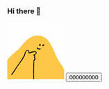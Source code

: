 ### Hi there 👋

<!--
**tse-wei-chen/tse-wei-chen** is a ✨ _special_ ✨ repository because its `README.md` (this file) appears on your GitHub profile.

Here are some ideas to get you started:

- 🔭 I’m currently working on ...
- 🌱 I’m currently learning ...
- 👯 I’m looking to collaborate on ...
- 🤔 I’m looking for help with ...
- 💬 Ask me about ...
- 📫 How to reach me: ...
- 😄 Pronouns: ...
- ⚡ Fun fact: ...
-->
<img src="images.png" with="600" heigh="400" alt="一張圖片">
<button onclick='b();'> 000000000 </button>

<div id='aaa' style='display:none; >123123</div>
  
<script>
  function b(){document.getElementById('aaa').display = block ;}
</script>
